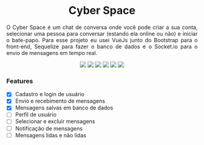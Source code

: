 <h1 align="center">Cyber Space</h1>

<p align="justify">
O Cyber Space é um chat de conversa onde você pode criar a sua conta, selecionar uma pessoa para conversar (estando ela online ou não) e iniciar o bate-papo. Para esse projeto eu usei VueJs junto do Bootstrap para o front-end, Sequelize para fazer o banco de dados e o Socket.io para o envio de mensagens em tempo real.
</p>

<p align="center">
  <img src="https://img.shields.io/badge/Vue%20js-35495E?style=for-the-badge&logo=vuedotjs&logoColor=4FC08D"/>
  <img src="https://img.shields.io/badge/Sequelize-52B0E7?style=for-the-badge&logo=Sequelize&logoColor=white"/>
  <img src="https://img.shields.io/badge/Socket.io-black?style=for-the-badge&logo=socket.io&badgeColor=010101"/>
  <img src="https://img.shields.io/badge/bootstrap-%238511e-badge?style=for-the-badge&logo=bootstrap&logoColor=white"/>
  <img src="https://img.shields.io/badge/mysql-4479A1.svg?style=for-the-badge&logo=mysql&logoColor=white"/>
  <img src="https://img.shields.io/badge/License-MIT-green?style=for-the-badge"/>
</p>

### Features
- [x] Cadastro e login de usuário
- [x] Envio e recebimento de mensagens
- [x] Mensagens salvas em banco de dados
- [ ] Perfil de usuário
- [ ] Selecionar e excluir mensagens
- [ ] Notificação de mensagens
- [ ] Mensagens lidas e não lidas
